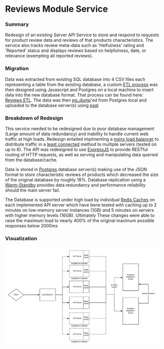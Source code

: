 # Reviews Module Service

### Summary
Redesign of an existing Server API Service to store and respond to requests for product review data and reviews of that products characteristics. The service also tracks review meta-data such as 'Helfulness' rating and 'Reported' status and displays reviews based on helpfulness, date, or relevance (exempting all reported reviews).

### Migration
Data was extracted from existing SQL database into 4 CSV files each representing a table from the existing database, a custom [ETL process](https://en.wikipedia.org/wiki/Extract,_transform,_load) was then designed using Javascript and Postgres on a local machine to insert data into the new database format. That process can be found here: [Reviews ETL](https://github.com/iwantmyhatback/sdc_etl). The data was then [pg_dump](https://www.postgresql.org/docs/12/app-pgdump.html)'ed from Postgres local and uploaded to the database server(s) using [psql](http://postgresguide.com/utilities/psql.html)

### Breakdown of Redesign
This service needed to be redesigned due to poor database management (Large amount of data redundancy) and inability to handle current web traffic at high loads. Redesign entailed implmenting a [nginx load balancer](https://nginx.org/en/docs/http/load_balancing.html) to distribute traffic in a [least connected](https://nginx.org/en/docs/http/load_balancing.html#nginx_load_balancing_methods) method to multiple servers (tested on up to 6). The API was redesigned to use [ExpressJS](https://expressjs.com/) to provide RESTful routing of HTTP requests, as well as serving and manipulating data queried from the database/cache. 

Data is stored in [Postgres](https://www.postgresql.org/) database server(s) making use of the JSON format to store characteristic reviews of products which decreased the size of the original database by roughly 18%. Database replication using a [Warm-Standby](https://www.postgresql.org/docs/9.1/warm-standby.html) provides data redundancy and performance reliability should the main server fail. 

The Database is supported under high load by individual [Redis Caches](https://redis.io/) on each implemented API server which have bene tested with caching up to 2 minutes on low-memory server instances (1GB) and 5 minutes on servers with higher memory levels (16GB). Ultimately These changes were able to raise the maximum load to nearly 400% of the original maximum possible responses below 2000ms

### Visualization

![achitechture](https://github.com/iwantmyhatback/reviews-service/blob/master/planning/architecture.png)
